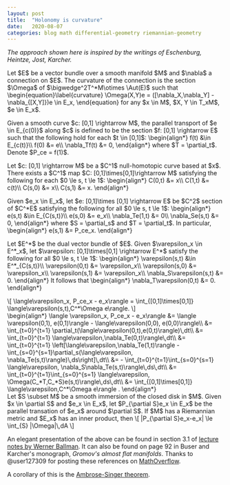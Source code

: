 ```yaml
---
layout: post
title:  "Holonomy is curvature"
date:   2020-08-07
categories: blog math differential-geometry riemannian-geometry
---
```

$\newcommand{\Aut}{\mathrm{Aut}}$

*The approach shown here is inspired by the writings of Eschenburg, Heintze, Jost, Karcher.*

<p>
Let $E$ be a vector bundle over a smooth manifold $M$ and $\nabla$ a connection on $E$. The curvature of the connection is the section $\Omega$ of $\bigwedge^2T^*M\otimes \Aut(E)$ such that
\begin{equation}\label{curvature}
  \Omega(X,Y)e = ([\nabla_X,\nabla_Y] - \nabla_{[X,Y]})e \in E_x,
\end{equation}
for any $x \in M$, $X, Y \in T_xM$, $e \in E_x$.
</p>

<p>
Given a smooth curve $c: [0,1] \rightarrow M$, the parallel transport of $e \in E_{c(0)}$ along $c$ is defined to be the section $f: [0,1] \rightarrow E$ such that the following hold for each $t \in [0,1]$:
\begin{align*}
  f(t) &\in E_{c(t)}\\
  f(0) &= e\\
  \nabla_Tf(t) &= 0,
\end{align*}
where $T = \partial_t$. Denote $P_ce = f(1)$.
</p>

<p>
Let $c: [0,1] \rightarrow M$  be a $C^1$ null-homotopic curve based at $x$. There exists a $C^1$ map $C: [0,1]\times[0,1]\rightarrow M$ satisfying
the following for each $0 \le s, t \le 1$:
\begin{align*}
  C(0,t) &= x\\
  C(1,t) &= c(t)\\
  C(s,0) &= x\\
  C(s,1) &= x.
\end{align*}
</p>

<p>
Given $e_x \in E_x$, let $e: [0,1]\times [0,1] \rightarrow E$ be $C^2$ section of $C^*E$ satisfying the following for all $0 \le s, t \le 1$:
\begin{align*}
  e(s,t) &\in E_{C(s,t)}\\
  e(s,0) &= e_x\\
  \nabla_Te(1,t) &= 0\\
  \nabla_Se(s,t) &= 0,
\end{align*}
where $S = \partial_s$ and $T = \partial_t$. In particular,
\begin{align*}
  e(s,1) &= P_ce_x.
\end{align*}
</p>

<p>
Let $E^*$ be the dual vector bundle of $E$.
Given $\varepsilon_x \in E^*_x$, let $\varepsilon: [0,1]\times[0,1] \rightarrow E^*$ satisfy the following for all $0 \le s, t \le 1$:
\begin{align*}
  \varepsilon(s,t) &\in E^*_{C(s,t)}\\
  \varepsilon(0,t) &= \varepsilon_x\\
  \varepsilon(s,0) &= \varepsilon_x\\
  \varepsilon(s,1) &= \varepsilon_x\\
  \nabla_S\varepsilon(s,t) &= 0.
\end{align*}
It follows that
\begin{align*}
  \nabla_T\varepsilon(0,t) &= 0.
\end{align*}
</p>

<div class="lemma">
  \[
    \langle\varepsilon_x, P_ce_x - e_x\rangle
    = \int_{[0,1]\times[0,1]} \langle\varepsilon(s,t),C^*\Omega e\rangle.
  \]
</div>

<div class="proof">
\begin{align*}
  \langle \varepsilon_x, P_ce_x - e_x\rangle
  &= \langle \varepsilon(0,1), e(0,1)\rangle - \langle\varepsilon(0,0), e(0,0)\rangle\\
  &= \int_{t=0}^{t=1} \partial_t(\langle\varepsilon(0,t),e(0,t)\rangle)\,dt\\
  &= \int_{t=0}^{t=1} \langle\varepsilon,\nabla_Te(0,t)\rangle\,dt\\
  &= \int_{t=0}^{t=1} \left[\langle\varepsilon,\nabla_Te(1,t)\rangle
    - \int_{s=0}^{s=1}\partial_s(\langle\varepsilon, \nabla_Te(s,t)\rangle)\,ds\right]\,dt\\
  &= - \int_{t=0}^{t=1}\int_{s=0}^{s=1} \langle\varepsilon, \nabla_S\nabla_Te(s,t)\rangle\,ds\,dt\\
  &= \int_{t=0}^{t=1}\int_{s=0}^{s=1} \langle\varepsilon, \Omega(C_*T,C_*S)e(s,t)\rangle\,ds\,dt\\
  &= \int_{[0,1]\times[0,1]} \langle\varepsilon,C^*\Omega e\rangle .
\end{align*}
</div>

<div class="corollary">
Let $S \subset M$ be a smooth immersion of the closed disk in $M$. Given $x \in \partial S$ and $e_x \in E_x$, let $P_{\partial S}e_x \in E_x$ be the parallel transation of $e_x$ around $\partial S$. If $M$ has a Riemannian metric and $E_x$ has an inner product, then
  \[
  |P_{\partial S}e_x-e_x| \le \int_{S} |\Omega|\,dA
   \]
</div>

<p>
An elegant presentation of the above can be found in section 3.1 of <a href="http://people.mpim-bonn.mpg.de/hwbllmnn/archiv/conncurv1999.pdf">lecture notes by Werner Ballman</a>.  It can also be found on page 92 in Buser and Karcher's monograph, <i>Gromov's almost flat manifolds</i>. Thanks to @user127309 for posting these references on <a href="https://mathoverflow.net/a/423915/613">MathOverflow</a>.
</p>

<p>
A corollary of this is the <a href="https://en.wikipedia.org/wiki/Holonomy#Ambrose%E2%80%93Singer_theorem">Ambrose-Singer theorem</a>. 
</p>
